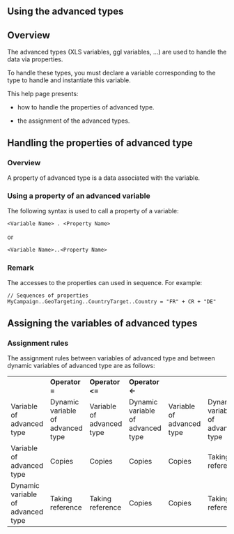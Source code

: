 
## Using the advanced types
			



<a name="NOTE1"></a>
<a name="NOTE1_1"></a>


## Overview
<a name="overview_ELTTEXTE000158"></a>
The advanced types (XLS variables, ggl variables, ...) are used to handle the data via properties.

To handle these types, you must declare a variable corresponding to the type to handle and instantiate this variable.

This help page presents:

- how to handle the properties of advanced type.

- the assignment of the advanced types.




<a name="NOTE3"></a>
<a name="NOTE3_1"></a>


## Handling the properties of advanced type
<a name="handling_the_properties_advanced_type_ELTTEXTE000182"></a>


### Overview
<a name="overview_ELTPARAGRAPHE000025"></a>

A property of advanced type is a data associated with the variable.
<a name="NOTE3_2"></a>


### Using a property of an advanced variable
<a name="using_property_advanced_variable_ELTPARAGRAPHE000032"></a>

The following syntax is used to call a property of a variable:


```txt
<Variable Name> . <Property Name>
```


or 


```txt
<Variable Name>..<Property Name>
```

<a name="NOTE3_3"></a>


### Remark
<a name="remark_ELTPARAGRAPHE000045"></a>

The accesses to the properties can used in sequence. For example:


```wl
// Sequences of properties
MyCampaign..GeoTargeting..CountryTarget..Country = "FR" + CR + "DE"
```


<a name="NOTE5"></a>
<a name="NOTE5_1"></a>


## Assigning the variables of advanced types
<a name="assigning_the_variables_advanced_types_ELTTEXTE000218"></a>


### Assignment rules
<a name="assignment_rules_ELTPARAGRAPHE000056"></a>

The assignment rules between variables of advanced type and between dynamic variables of advanced type are as follows:


|   |   |   |   |   |   |   |
| --- | --- | --- | --- | --- | --- | --- |
|   | **Operator =** | **Operator &lt;=** | **Operator &lt;-** |
| Variable of advanced type | Dynamic variable of advanced type | Variable of advanced type | Dynamic variable of advanced type | Variable of advanced type | Dynamic variable of advanced type |
| Variable of advanced type | Copies | Copies | Copies | Copies | Taking reference | Taking reference |
| Dynamic variable of advanced type | Taking reference | Taking reference | Copies | Copies | Taking reference | Taking reference |





